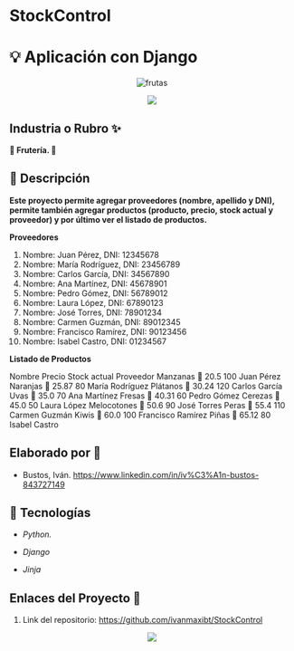 # StockControl
# :bulb: Aplicación con Django


<div align="center">
  <img src="https://www.gardeningknowhow.com/wp-content/uploads/2021/05/assortment-of-colorful-ripe-tropical-fruits.jpg" alt="frutas" />
</div>

<p align="center">
   <img src="https://img.shields.io/badge/STATUS-EN%20DESAROLLO-green">
   </p>
   
## Industria o Rubro :sparkles:

**:shopping_cart: Frutería. :shopping_cart:**

## :pencil: Descripción

**Este proyecto permite agregar proveedores (nombre, apellido y DNI), permite también agregar productos (producto, precio, stock actual y proveedor) y por último ver el listado de productos.**

**Proveedores**
1. Nombre: Juan Pérez, DNI: 12345678
2. Nombre: María Rodríguez, DNI: 23456789
3. Nombre: Carlos García, DNI: 34567890
4. Nombre: Ana Martínez, DNI: 45678901
5. Nombre: Pedro Gómez, DNI: 56789012
6. Nombre: Laura López, DNI: 67890123
7. Nombre: José Torres, DNI: 78901234
8. Nombre: Carmen Guzmán, DNI: 89012345
9. Nombre: Francisco Ramírez, DNI: 90123456
10. Nombre: Isabel Castro, DNI: 01234567

**Listado de Productos**

Nombre	Precio	Stock actual	Proveedor
Manzanas 🍎	20.5	100	Juan Pérez
Naranjas 🍊	25.87	80	María Rodríguez
Plátanos 🍌	30.24	120	Carlos García
Uvas 🍇	35.0	70	Ana Martínez
Fresas 🍓	40.31	60	Pedro Gómez
Cerezas 🍒	45.0	50	Laura López
Melocotones 🍑	50.6	90	José Torres
Peras 🍐	55.4	110	Carmen Guzmán
Kiwis 🥝	60.0	100	Francisco Ramírez
Piñas 🍍	65.12	80	Isabel Castro


## Elaborado por :rocket:

- Bustos, Iván. https://www.linkedin.com/in/iv%C3%A1n-bustos-843727149

## :wrench: Tecnologías

+ *Python.*

+ *Django*

+ *Jinja*

## Enlaces del Proyecto :link:

1. Link del repositorio: https://github.com/ivanmaxibt/StockControl

<p align="center">
  <img src="https://camo.githubusercontent.com/b25e5594ef0cd200f0ca9c5d8a8f284d9381cf2086b008d47da306c2060e1b72/68747470733a2f2f666f7274686562616467652e636f6d2f696d616765732f6261646765732f6275696c742d776974682d6c6f76652e737667">
   </p>
